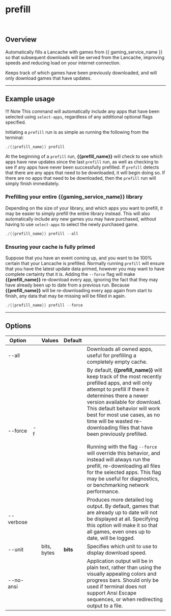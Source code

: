# prefill

<!-- TODO rerecord this -->
<div data-cli-player="../casts/prefill.cast" data-rows=13></div>
<br>

## Overview

Automatically fills a Lancache with games from {{ gaming_service_name }} so that subsequent downloads will be served from the Lancache, improving speeds and reducing load on your internet connection.

Keeps track of which games have been previously downloaded, and will only download games that have updates.

-----

## Example usage

!!! Note
    This command will automatically include any apps that have been selected using `select-apps`, regardless of any additional optional flags specified.

Initiating a `prefill` run is as simple as running the following from the terminal:
```powershell
./{{prefill_name}} prefill
```

At the beginning of a `prefill` run, **{{prefill_name}}** will check to see which apps have new updates since the last `prefill` run, as well as checking to see if any apps have never been successfully prefilled.  If `prefill` detects that there are any apps that need to be downloaded, it will begin doing so.  If there are no apps that need to be downloaded, then the `prefill` run will simply finish immediately.


### Prefilling your entire {{gaming_service_name}} library

Depending on the size of your library, and which apps you want to prefill, it may be easier to simply prefill the entire library instead.  This will also automatically include any new games you may have purchased, without having to use `select-apps` to select the newly purchased game.

```powershell
./{{prefill_name}} prefill --all
```

### Ensuring your cache is fully primed

Suppose that you have an event coming up, and you want to be 100% certain that your Lancache is prefilled.  Normally running `prefill` will ensure that you have the latest update data primed, however you may want to have complete certainty that it is.  Adding the `--force` flag will make **{{prefill_name}}** re-download every app, ignoring the fact that they may have already been up to date from a previous run.  Because **{{prefill_name}}** will be re-downloading every app again from start to finish, any data that may be missing will be filled in again.

```powershell
./{{prefill_name}} prefill --force
```

-----

## Options

| Option      |     | Values                | Default     |     |
| ----------- | --- | --------------------- | ----------- | --- |
| --all       |     |                       |             | Downloads all owned apps, useful for prefilling a completely empty cache.  |
| --force     | -f  |                       |             | By default, **{{prefill_name}}** will keep track of the most recently prefilled apps, and will only attempt to prefill if there it determines there a newer version available for download.  This default behavior will work best for most use cases, as no time will be wasted re-downloading files that have been previously prefilled.  <br/><br/> Running with the flag `--force` will override this behavior, and instead will always run the prefill, re-downloading all files for the selected apps.  This flag may be useful for diagnostics, or benchmarking network performance.  |
| --verbose   |     |                       |             | Produces more detailed log output.  By default, games that are already up to date will not be displayed at all.  Specifying this option will make it so that all games, even ones up to date, will be logged.  |
| --unit      |     | bits, bytes           | **bits**    | Specifies which unit to use to display download speed.   |
| --no-ansi   |     |                       |             | Application output will be in plain text, rather than using the visually appealing colors and progress bars.  Should only be used if terminal does not support Ansi Escape sequences, or when redirecting output to a file. |

